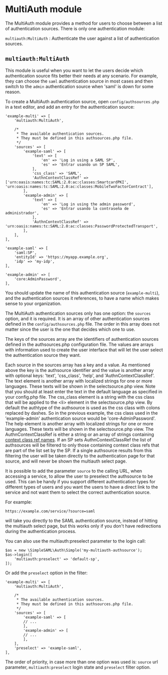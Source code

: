 MultiAuth module
================

The MultiAuth module provides a method for users to choose between
a list of authentication sources. There is only one authentication
module:

`multiauth:MultiAuth`
: Authenticate the user against a list of authentication sources.

`multiauth:MultiAuth`
---------------------

This module is useful when you want to let the users decide which
authentication source fits better their needs at any scenario. For
example, they can choose the `saml` authentication source in most
cases and then switch to the `admin` authentication source when
'saml' is down for some reason.

To create a MultiAuth authentication source, open
`config/authsources.php` in a text editor, and add an entry for the
authentication source:

    'example-multi' => [
        'multiauth:MultiAuth',

        /*
         * The available authentication sources.
         * They must be defined in this authsources.php file.
         */
        'sources' => [
            'example-saml' => [
                'text' => [
                    'en' => 'Log in using a SAML SP',
                    'es' => 'Entrar usando un SP SAML',
                ],
                'css_class' => 'SAML',
                'AuthnContextClassRef' => ['urn:oasis:names:tc:SAML:2.0:ac:classes:SmartcardPKI', 'urn:oasis:names:tc:SAML:2.0:ac:classes:MobileTwoFactorContract'],
            ],
            'example-admin' => [
                'text' => [
                    'en' => 'Log in using the admin password',
                    'es' => 'Entrar usando la contraseña de administrador',
                ],
                'AuthnContextClassRef' => 'urn:oasis:names:tc:SAML:2.0:ac:classes:PasswordProtectedTransport',
            ],
        ],
    ],

    'example-saml' => [
        'saml:SP',
        'entityId' => 'https://myapp.example.org',
        'idp' => 'my-idp',
    ],

    'example-admin' => [
        'core:AdminPassword',
    ],

You should update the name of this authentication source
(`example-multi`), and the authentication sources it references,
to have a name which makes sense to your organization.

The MultiAuth authentication sources only has one option: the
`sources` option, and it is required. It is an array of other
authentication sources defined in the `config/authsources.php`
file. The order in this array does not matter since the user
is the one that decides which one to use.

The keys of the sources array are the identifiers of authentication
sources defined in the authsources.php configuration file. The
values are arrays with information used to create the user
interface that will let the user select the authentication source
they want.

Each source in the sources array has a key and a value. As
mentioned above the key is the authsource identifier and the value
is another array with optional keys: 'text', 'css_class', 'help', and 'AuthnContextClassRef'.
The text element is another array with localized strings for one
or more languages. These texts will be shown in the selectsource.php
view. Note that you should at least enter the text in the default
language as specified in your config.php file. The css_class
element is a string with the css class that will be applied to
the &lt;li> element in the selectsource.php view. By default the
authtype of the authsource is used as the css class with colons
replaced by dashes. So in the previous example, the css class used
in the 'example-admin' authentication source would be
'core-AdminPassword'. The help element is another array with localized
strings for one or more languages. These texts will be shown in the
selectsource.php view. The AuthnContextClassRef is either a string or
an array of strings containing [context class ref names](https://docs.oasis-open.org/security/saml/v2.0/saml-authn-context-2.0-os.pdf).
If an SP sets AuthnContextClassRef the list of authsources will be
filtered to only those containing context class refs that are part of the list set by the SP.
If a single authsource results from this filtering the user will be taken directly to the
authentication page for that source, and will never be shown the multiauth select page.

It is possible to add the parameter `source` to the calling URL,
when accessing a service, to allow the user to preselect the
authsource to be used. This can be handy if you support different
authentication types for different types of users and you want the
users to have a direct link to the service and not want them to
select the correct authentication source.

For example:

`https://example.com/service/?source=saml`

will take you directly to the SAML authentication source, instead
of hitting the multiauth select page, but this works only if you
don't have redirections during the authentication process.

You can also use the multiauth:preselect parameter to the login call:

    $as = new \SimpleSAML\Auth\Simple('my-multiauth-authsource');
    $as->login([
        'multiauth:preselect' => 'default-sp',
    ]);

Or add the `preselect` option in the filter:

    'example-multi' => [
        'multiauth:MultiAuth',

        /*
         * The available authentication sources.
         * They must be defined in this authsources.php file.
         */
        'sources' => [
            'example-saml' => [
            // ...
            ],
            'example-admin' => [
            // ...
            ],
        ],
        'preselect' => 'example-saml',
    ],

The order of priority, in case more than one option was used is:
`source` url parameter, `multiauth:preselect` login state and
`preselect` filter option.
